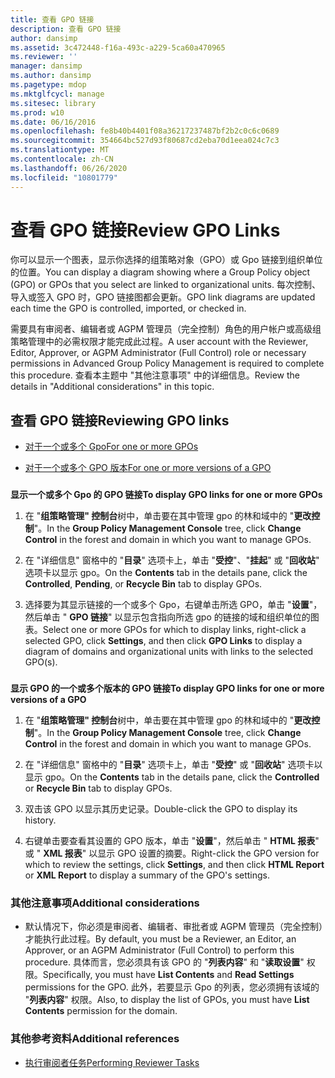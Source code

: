 ```yaml
---
title: 查看 GPO 链接
description: 查看 GPO 链接
author: dansimp
ms.assetid: 3c472448-f16a-493c-a229-5ca60a470965
ms.reviewer: ''
manager: dansimp
ms.author: dansimp
ms.pagetype: mdop
ms.mktglfcycl: manage
ms.sitesec: library
ms.prod: w10
ms.date: 06/16/2016
ms.openlocfilehash: fe8b40b4401f08a36217237487bf2b2c0c6c0689
ms.sourcegitcommit: 354664bc527d93f80687cd2eba70d1eea024c7c3
ms.translationtype: MT
ms.contentlocale: zh-CN
ms.lasthandoff: 06/26/2020
ms.locfileid: "10801779"
---
```

# <span data-ttu-id="ad65f-103">查看 GPO 链接</span><span class="sxs-lookup"><span data-stu-id="ad65f-103">Review GPO Links</span></span>


<span data-ttu-id="ad65f-104">你可以显示一个图表，显示你选择的组策略对象（GPO）或 Gpo 链接到组织单位的位置。</span><span class="sxs-lookup"><span data-stu-id="ad65f-104">You can display a diagram showing where a Group Policy object (GPO) or GPOs that you select are linked to organizational units.</span></span> <span data-ttu-id="ad65f-105">每次控制、导入或签入 GPO 时，GPO 链接图都会更新。</span><span class="sxs-lookup"><span data-stu-id="ad65f-105">GPO link diagrams are updated each time the GPO is controlled, imported, or checked in.</span></span>

<span data-ttu-id="ad65f-106">需要具有审阅者、编辑者或 AGPM 管理员（完全控制）角色的用户帐户或高级组策略管理中的必需权限才能完成此过程。</span><span class="sxs-lookup"><span data-stu-id="ad65f-106">A user account with the Reviewer, Editor, Approver, or AGPM Administrator (Full Control) role or necessary permissions in Advanced Group Policy Management is required to complete this procedure.</span></span> <span data-ttu-id="ad65f-107">查看本主题中 "其他注意事项" 中的详细信息。</span><span class="sxs-lookup"><span data-stu-id="ad65f-107">Review the details in "Additional considerations" in this topic.</span></span>

## <span data-ttu-id="ad65f-108">查看 GPO 链接</span><span class="sxs-lookup"><span data-stu-id="ad65f-108">Reviewing GPO links</span></span>


-   [<span data-ttu-id="ad65f-109">对于一个或多个 Gpo</span><span class="sxs-lookup"><span data-stu-id="ad65f-109">For one or more GPOs</span></span>](#bkmk-gpos)

-   [<span data-ttu-id="ad65f-110">对于一个或多个 GPO 版本</span><span class="sxs-lookup"><span data-stu-id="ad65f-110">For one or more versions of a GPO</span></span>](#bkmk-gpo-versions)

### <a href="" id="bkmk-gpos"></a>

**<span data-ttu-id="ad65f-111">显示一个或多个 Gpo 的 GPO 链接</span><span class="sxs-lookup"><span data-stu-id="ad65f-111">To display GPO links for one or more GPOs</span></span>**

1.  <span data-ttu-id="ad65f-112">在 "**组策略管理" 控制台**树中，单击要在其中管理 gpo 的林和域中的 "**更改控制**"。</span><span class="sxs-lookup"><span data-stu-id="ad65f-112">In the **Group Policy Management Console** tree, click **Change Control** in the forest and domain in which you want to manage GPOs.</span></span>

2.  <span data-ttu-id="ad65f-113">在 "详细信息" 窗格中的 "**目录**" 选项卡上，单击 "**受控**"、"**挂起**" 或 "**回收站**" 选项卡以显示 gpo。</span><span class="sxs-lookup"><span data-stu-id="ad65f-113">On the **Contents** tab in the details pane, click the **Controlled**, **Pending**, or **Recycle Bin** tab to display GPOs.</span></span>

3.  <span data-ttu-id="ad65f-114">选择要为其显示链接的一个或多个 Gpo，右键单击所选 GPO，单击 "**设置**"，然后单击 " **GPO 链接**" 以显示包含指向所选 gpo 的链接的域和组织单位的图表。</span><span class="sxs-lookup"><span data-stu-id="ad65f-114">Select one or more GPOs for which to display links, right-click a selected GPO, click **Settings**, and then click **GPO Links** to display a diagram of domains and organizational units with links to the selected GPO(s).</span></span>

### <a href="" id="bkmk-gpo-versions"></a>

**<span data-ttu-id="ad65f-115">显示 GPO 的一个或多个版本的 GPO 链接</span><span class="sxs-lookup"><span data-stu-id="ad65f-115">To display GPO links for one or more versions of a GPO</span></span>**

1.  <span data-ttu-id="ad65f-116">在 "**组策略管理" 控制台**树中，单击要在其中管理 gpo 的林和域中的 "**更改控制**"。</span><span class="sxs-lookup"><span data-stu-id="ad65f-116">In the **Group Policy Management Console** tree, click **Change Control** in the forest and domain in which you want to manage GPOs.</span></span>

2.  <span data-ttu-id="ad65f-117">在 "详细信息" 窗格中的 "**目录**" 选项卡上，单击 "**受控**" 或 "**回收站**" 选项卡以显示 gpo。</span><span class="sxs-lookup"><span data-stu-id="ad65f-117">On the **Contents** tab in the details pane, click the **Controlled** or **Recycle Bin** tab to display GPOs.</span></span>

3.  <span data-ttu-id="ad65f-118">双击该 GPO 以显示其历史记录。</span><span class="sxs-lookup"><span data-stu-id="ad65f-118">Double-click the GPO to display its history.</span></span>

4.  <span data-ttu-id="ad65f-119">右键单击要查看其设置的 GPO 版本，单击 "**设置**"，然后单击 " **HTML 报表**" 或 " **XML 报表**" 以显示 GPO 设置的摘要。</span><span class="sxs-lookup"><span data-stu-id="ad65f-119">Right-click the GPO version for which to review the settings, click **Settings**, and then click **HTML Report** or **XML Report** to display a summary of the GPO's settings.</span></span>

### <span data-ttu-id="ad65f-120">其他注意事项</span><span class="sxs-lookup"><span data-stu-id="ad65f-120">Additional considerations</span></span>

-   <span data-ttu-id="ad65f-121">默认情况下，你必须是审阅者、编辑者、审批者或 AGPM 管理员（完全控制）才能执行此过程。</span><span class="sxs-lookup"><span data-stu-id="ad65f-121">By default, you must be a Reviewer, an Editor, an Approver, or an AGPM Administrator (Full Control) to perform this procedure.</span></span> <span data-ttu-id="ad65f-122">具体而言，您必须具有该 GPO 的 "**列表内容**" 和 "**读取设置**" 权限。</span><span class="sxs-lookup"><span data-stu-id="ad65f-122">Specifically, you must have **List Contents** and **Read Settings** permissions for the GPO.</span></span> <span data-ttu-id="ad65f-123">此外，若要显示 Gpo 的列表，您必须拥有该域的 "**列表内容**" 权限。</span><span class="sxs-lookup"><span data-stu-id="ad65f-123">Also, to display the list of GPOs, you must have **List Contents** permission for the domain.</span></span>

### <span data-ttu-id="ad65f-124">其他参考资料</span><span class="sxs-lookup"><span data-stu-id="ad65f-124">Additional references</span></span>

-   [<span data-ttu-id="ad65f-125">执行审阅者任务</span><span class="sxs-lookup"><span data-stu-id="ad65f-125">Performing Reviewer Tasks</span></span>](performing-reviewer-tasks.md)

 

 





